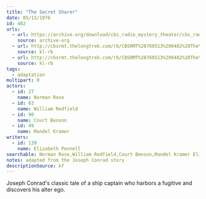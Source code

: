 ```yaml
---
title: "The Secret Sharer"
date: 05/13/1976
id: 482
urls: 
  - url: https://archive.org/download/cbs_radio_mystery_theater/cbs_radio_mystery_theater-0451-0500.zip/cbs_radio_mystery_theater-0451-0500%2Fcbsrmt_0482_the_secret_sharer.mp3
    source: archive-org
  - url: http://cbsrmt.thelongtrek.com/rb/CBSRMT%20760513%200482%20The%20Secret%20Sharer_wuwm.mp3
    source: kl-rb
  - url: http://cbsrmt.thelongtrek.com/rb/CBSRMT%20760513%200482%20The%20Secret%20Sharer_wbbm_rb.mp3
    source: kl-rb
tags: 
  - adaptation
multipart: 0
actors:  
  - id: 27
    name: Norman Rose  
  - id: 63
    name: William Redfield  
  - id: 90
    name: Court Benson  
  - id: 49
    name: Mandel Kramer
writers:  
  - id: 139
    name: Elizabeth Pennell
searchable: Norman Rose,William Redfield,Court Benson,Mandel Kramer Elizabeth Pennell
notes: adapted from the Joseph Conrad story
descriptionSource: kf
---
```

Joseph Conrad's classic tale of a ship captain who harbors a fugitive and discovers his alter ego.